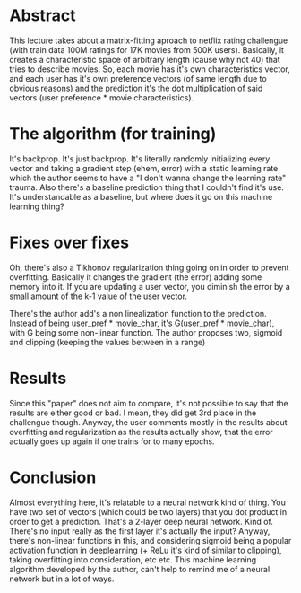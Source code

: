 # Abstract
This lecture takes about a matrix-fitting aproach to netflix rating challengue (with train data 100M ratings for 17K movies from 500K users). Basically, it creates a characteristic space of arbitrary length (cause why not 40) that tries to describe movies. So, each movie has it's own characteristics vector, and each user has it's own preference vectors (of same length due to obvious reasons) and the prediction it's the dot multiplication of said vectors (user preference * movie characteristics).

# The algorithm (for training)
It's backprop. It's just backprop. It's literally randomly initializing every vector and taking a gradient step (ehem, error) with a static learning rate which the author seems to have a "I don't wanna change the learning rate" trauma. Also there's a baseline prediction thing that I couldn't find it's use. It's understandable as a baseline, but where does it go on this machine learning thing?

# Fixes over fixes
Oh, there's also a Tikhonov regularization thing going on in order to prevent overfitting. Basically it changes the gradient (the error) adding some memory into it. If you are updating a user vector, you diminish the error by a small amount of the k-1 value of the user vector.

There's the author add's a non linealization function to the prediction. Instead of being user_pref * movie_char, it's G(user_pref * movie_char), with G being some non-linear function. The author proposes two, sigmoid and clipping (keeping the values between in a range)

# Results
Since this "paper" does not aim to compare, it's not possible to say that the results are either good or bad. I mean, they did get 3rd place in the challengue though. Anyway, the user comments mostly  in the results about overfitting and regularization as the results actually show, that the error actually goes up again if one trains for to many epochs.

# Conclusion
Almost everything here, it's relatable to a neural network kind of thing. You have two set of vectors (which could be two layers) that you dot product in order to get a prediction. That's a 2-layer deep neural network. Kind of. There's no input really as the first layer it's actually the input? Anyway, there's non-linear functions in this, and considering sigmoid being a popular activation function in deeplearning (+ ReLu it's kind of similar to clipping), taking overfitting into consideration, etc etc. This machine learning algorithm developed by the author, can't help to remind me of a neural network but in a lot of ways.